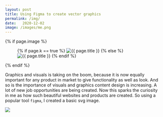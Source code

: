 ```yaml
---
layout: post
title: Using Figma to create vector graphics
permalink: /img/
date:   2020-12-02
image: /images/me.png
---
```


{% if page.image %}
  <figure class="post-thumbnail {% if page.image %}{% else %}no-image{% endif %}">
    {% if page.k == true %}
      <img src="{{ page.image }}" alt="{{ page.title }}">
    {% else %}
      <img src="{{ page.image | prepend: site.baseurl }}" alt="{{ page.title }}">
    {% endif %}
  </figure>
{% endif %}

Graphics and visuals is taking on the boom, because it is now equally important for any product in market to give functionality as well as look. And so is the importance of visuals and graphics content design is increasing. A lot of new job opportunities are being created. Now this sparks the curiosity in me as how such beautiful websites and products are created. So using a popular tool `figma`, I created a basic svg image.

<img align ="center" src = "{{'/images/me.png' | prepend : site.baseurl}}">
